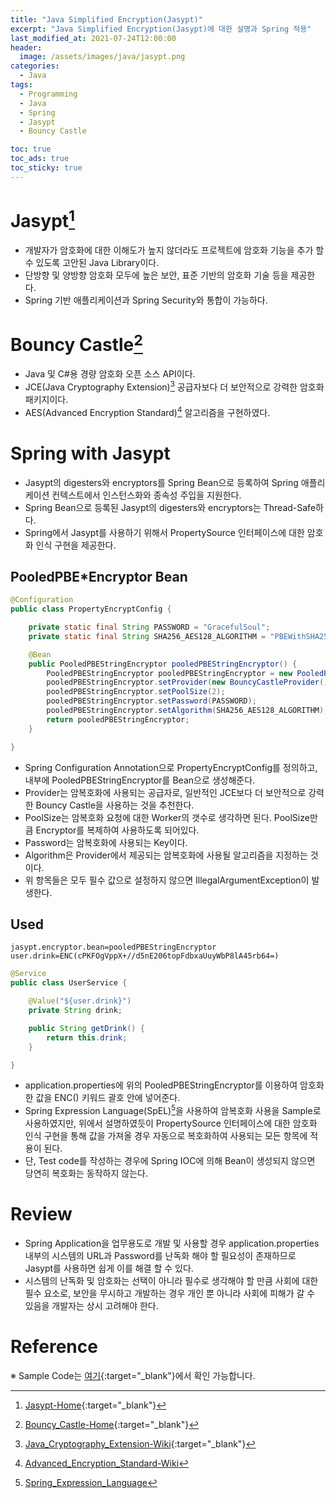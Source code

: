 ```yaml
---
title: "Java Simplified Encryption(Jasypt)"
excerpt: "Java Simplified Encryption(Jasypt)에 대한 설명과 Spring 적용"
last_modified_at: 2021-07-24T12:00:00
header:
  image: /assets/images/java/jasypt.png
categories:
  - Java
tags:
  - Programming
  - Java
  - Spring
  - Jasypt
  - Bouncy Castle

toc: true
toc_ads: true
toc_sticky: true
---
```

# Jasypt[^Jasypt]
- 개발자가 암호화에 대한 이해도가 높지 않더라도 프로젝트에 암호화 기능을 추가 할 수 있도록 고안된 Java Library이다.
- 단방향 및 양방향 암호화 모두에 높은 보안, 표준 기반의 암호화 기술 등을 제공한다.
- Spring 기반 애플리케이션과 Spring Security와 통합이 가능하다.

# Bouncy Castle[^Bouncy_Castle]
- Java 및 C#용 경량 암호화 오픈 소스 API이다.
- JCE(Java Cryptography Extension)[^JCE] 공급자보다 더 보안적으로 강력한 암호화 패키지이다.
- AES(Advanced Encryption Standard)[^AES] 알고리즘을 구현하였다.

# Spring with Jasypt
- Jasypt의 digesters와 encryptors를 Spring Bean으로 등록하여 Spring 애플리케이션 컨텍스트에서 인스턴스화와 종속성 주입을 지원한다.
- Spring Bean으로 등록된 Jasypt의 digesters와 encryptors는 Thread-Safe하다.
- Spring에서 Jasypt를 사용하기 위해서 PropertySource 인터페이스에 대한 암호화 인식 구현을 제공한다.

## PooledPBE*Encryptor Bean
```java
@Configuration
public class PropertyEncryptConfig {

	private static final String PASSWORD = "GracefulSoul";
	private static final String SHA256_AES128_ALGORITHM = "PBEWithSHA256And128BitAES-CBC-BC";

	@Bean
	public PooledPBEStringEncryptor pooledPBEStringEncryptor() {
		PooledPBEStringEncryptor pooledPBEStringEncryptor = new PooledPBEStringEncryptor();
		pooledPBEStringEncryptor.setProvider(new BouncyCastleProvider());
		pooledPBEStringEncryptor.setPoolSize(2);
		pooledPBEStringEncryptor.setPassword(PASSWORD);
		pooledPBEStringEncryptor.setAlgorithm(SHA256_AES128_ALGORITHM);
		return pooledPBEStringEncryptor;
	}

}
```
- Spring Configuration Annotation으로 PropertyEncryptConfig를 정의하고, 내부에 PooledPBEStringEncryptor를 Bean으로 생성해준다.
- Provider는 암복호화에 사용되는 공급자로, 일반적인 JCE보다 더 보안적으로 강력한 Bouncy Castle을 사용하는 것을 추천한다.
- PoolSize는 암복호화 요청에 대한 Worker의 갯수로 생각하면 된다. PoolSize만큼 Encryptor를 복제하여 사용하도록 되어있다.
- Password는 암복호화에 사용되는 Key이다.
- Algorithm은 Provider에서 제공되는 암복호화에 사용될 알고리즘을 지정하는 것이다.
- 위 항목들은 모두 필수 값으로 설정하지 않으면 IllegalArgumentException이 발생한다.

## Used
```text
jasypt.encryptor.bean=pooledPBEStringEncryptor
user.drink=ENC(cPKFOgVppX+//d5nE206topFdbxaUuyWbP8lA45rb64=)
```
```java
@Service
public class UserService {

	@Value("${user.drink}")
	private String drink;

	public String getDrink() {
		return this.drink;
	}

}
```
- application.properties에 위의 PooledPBEStringEncryptor를 이용하여 암호화 한 값을 ENC() 키워드 괄호 안에 넣어준다.
- Spring Expression Language(SpEL)[^SPEL]을 사용하여 암복호화 사용을 Sample로 사용하였지만, 위에서 설명하였듯이 PropertySource 인터페이스에 대한 암호화 인식 구현을 통해 값을 가져올 경우 자동으로 복호화하여 사용되는 모든 항목에 적용이 된다.
- 단, Test code를 작성하는 경우에 Spring IOC에 의해 Bean이 생성되지 않으면 당연히 복호화는 동작하지 않는다.

# Review
- Spring Application을 업무용도로 개발 및 사용할 경우 application.properties 내부의 시스템의 URL과 Password를 난독화 해야 할 필요성이 존재하므로 Jasypt를 사용하면 쉽게 이를 해결 할 수 있다.
- 시스템의 난독화 및 암호화는 선택이 아니라 필수로 생각해야 할 만큼 사회에 대한 필수 요소로, 보안을 무시하고 개발하는 경우 개인 뿐 아니라 사회에 피해가 갈 수 있음을 개발자는 상시 고려해야 한다.

# Reference
[^Jasypt]: [Jasypt-Home](http://www.jasypt.org/){:target="_blank"}
[^Bouncy_Castle]: [Bouncy_Castle-Home](https://www.bouncycastle.org/){:target="_blank"}
[^JCE]: [Java_Cryptography_Extension-Wiki](https://en.wikipedia.org/wiki/Java_Cryptography_Extension){:target="_blank"}
[^AES]: [Advanced_Encryption_Standard-Wiki](https://en.wikipedia.org/wiki/Advanced_Encryption_Standard)
[^SPEL]: [Spring_Expression_Language](https://docs.spring.io/spring-framework/docs/3.0.x/reference/expressions.html)

※ Sample Code는 [여기](https://github.com/GracefulSoul/jasypt){:target="_blank"}에서 확인 가능합니다.